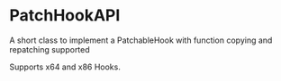 # PatchHookAPI
A short class to implement a PatchableHook with function copying and repatching supported

Supports x64 and x86 Hooks.
